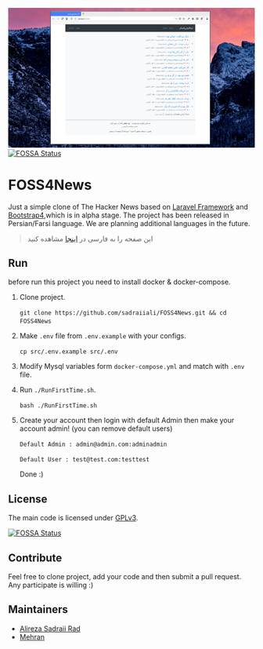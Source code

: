 ![FOSS4News_screenshot](doc/img/screenshot.png)
[![FOSSA Status](https://app.fossa.io/api/projects/git%2Bgithub.com%2Fsadraiiali%2FFOSS4News.svg?type=shield)](https://app.fossa.io/projects/git%2Bgithub.com%2Fsadraiiali%2FFOSS4News?ref=badge_shield)

# FOSS4News

Just a simple clone of The Hacker News based on [Laravel Framework](https://laravel.com/docs/7.x/) and [Bootstrap4](https://getbootstrap.com/docs/4.4/getting-started/introduction/),which is in alpha stage. The project has been released in Persian/Farsi language. We are planning additional languages in the future.

> این صفحه را به فارسی در [اینجا](doc/README_FA.md) مشاهده کنید

## Run

before run this project you need to install docker & docker-compose.

1. Clone project.

   `git clone https://github.com/sadraiiali/FOSS4News.git && cd FOSS4News`

2. Make `.env` file from `.env.example` with your configs.

    `cp src/.env.example src/.env`

3. Modify Mysql variables form `docker-compose.yml` and match with `.env` file.

4. Run `./RunFirstTime.sh`.

    `bash ./RunFirstTime.sh`

5. Create your account then login with default Admin then make your account admin! (you can remove default users)
   
    `Default Admin : admin@admin.com:adminadmin`
    
    `Default User : test@test.com:testtest`
    
    Done :)
    
    

## License

The main code is licensed under [GPLv3](https://github.com/sadraiiali/FOSS4News/blob/master/LICENSE).


[![FOSSA Status](https://app.fossa.io/api/projects/git%2Bgithub.com%2Fsadraiiali%2FFOSS4News.svg?type=large)](https://app.fossa.io/projects/git%2Bgithub.com%2Fsadraiiali%2FFOSS4News?ref=badge_large)

## Contribute

Feel free to clone project, add your code and then submit a pull request. Any participate is willing :)

## Maintainers

- [Alireza Sadraii Rad](https://github.com/sadraiiali/)
- [Mehran](https://github.com/meh666ran)